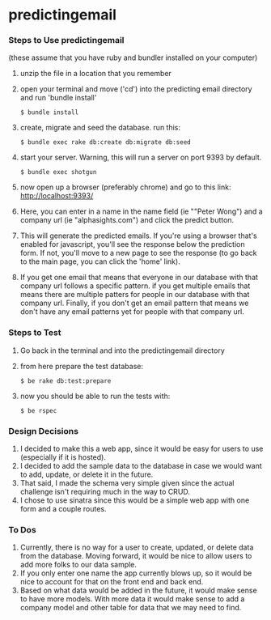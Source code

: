 # predictingemail



### Steps to Use predictingemail

(these assume that you have ruby and bundler installed on your computer)

1.  unzip the file in a location that you remember
2.  open your terminal and move ('cd') into the predicting email directory and run 'bundle install'

    `$ bundle install`
    
3.  create, migrate and seed the database. run this:

    `$ bundle exec rake db:create db:migrate db:seed`
    
4.  start your server. Warning, this will run a server on port 9393 by default.

    `$ bundle exec shotgun`
    
5.  now open up a browser (preferably chrome) and go to this link: [http://localhost:9393/](http://localhost:9393/)
6.  Here, you can enter in a name in the name field (ie ""Peter Wong") and a company url (ie "alphasights.com") and click the predict button.
7.  This will generate the predicted emails. If you're using a browser that's enabled for javascript, you'll see the response below the prediction form. If not, you'll move to a new page to see the response (to go back to the main page, you can click the 'home' link).
8.  If you get one email that means that everyone in our database with that company url follows a specific pattern. if you get multiple emails that means there are multiple patters for people in our database with that company url. Finally, if you don't get an email pattern that means we don't have any email patterns yet for people with that company url. 

### Steps to Test
1.  Go back in the terminal and into the predictingemail directory
2.  from here prepare the test database:

    `$ be rake db:test:prepare`
    
3.  now you should be able to run the tests with:

    `$ be rspec`
    
  
### Design Decisions
1.  I decided to make this a web app, since it would be easy for users to use (especially if it is hosted).
2.  I decided to add the sample data to the database in case we would want to add, update, or delete it in the future.
3.  That said, I made the schema very simple given since the actual challenge isn't requiring much in the way to CRUD.
4.  I chose to use sinatra since this would be a simple web app with one form and a couple routes.



### To Dos
1.  Currently, there is no way for a user to create, updated, or delete data from the database. Moving forward, it would be nice to allow users to add more folks to our data sample.
2.  If you only enter one name the app currently blows up, so it would be nice to account for that on the front end and back end.
3.  Based on what data would be added in the future, it would make sense to have more models. With more data it would make sense to add a company model and other table for data that we may need to find. 
